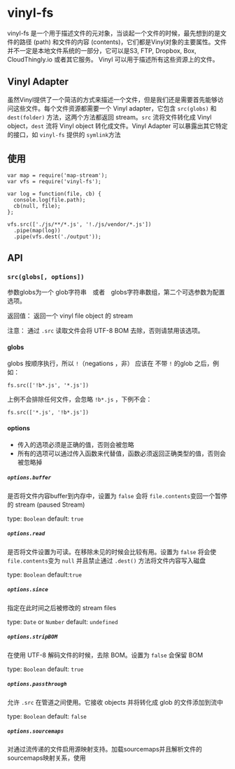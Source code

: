 # vinyl-fs

vinyl-fs 是一个用于描述文件的元对象，当谈起一个文件的时候，最先想到的是文件的路径 (path) 和文件的内容 (contents)，它们都是Vinyl对象的主要属性。文件并不一定是本地文件系统的一部分，它可以是S3, FTP, Dropbox, Box, CloudThingly.io 或者其它服务。 Vinyl 可以用于描述所有这些资源上的文件。

## Vinyl Adapter

虽然Vinyl提供了一个简洁的方式来描述一个文件，但是我们还是需要首先能够访问这些文件。每个文件资源都需要一个 Vinyl adapter，它包含 `src(globs)` 和 `dest(folder)` 方法，这两个方法都返回 stream。`src` 流将文件转化成 Vinyl object，`dest` 流将 Vinyl object 转化成文件。Vinyl Adapter 可以暴露出其它特定的接口，如 `vinyl-fs` 提供的 `symlink`方法

## 使用

```
var map = require('map-stream');
var vfs = require('vinyl-fs');

var log = function(file, cb) {
  console.log(file.path);
  cb(null, file);
};

vfs.src(['./js/**/*.js', '!./js/vendor/*.js'])
  .pipe(map(log))
  .pipe(vfs.dest('./output'));
```

## API

### `src(globs[, options])`

参数globs为一个 glob字符串　或者　globs字符串数组，第二个可选参数为配置选项。

返回值： 返回一个 vinyl file object 的 stream

注意： 通过 `.src` 读取文件会将 UTF-8 BOM 去除，否则请禁用该选项。

#### globs

globs 按顺序执行，所以 `!`（negations ，非） 应该在 不带 `!` 的glob 之后，例如：

```
fs.src(['!b*.js', '*.js'])
```
上例不会排除任何文件，会忽略 `!b*.js` ，下例不会：

```
fs.src(['*.js', '!b*.js'])
```

#### options

- 传入的选项必须是正确的值，否则会被忽略
- 所有的选项可以通过传入函数来代替值，函数必须返回正确类型的值，否则会被忽略掉

##### `options.buffer`

是否将文件内容buffer到内存中，设置为 `false` 会将 `file.contents`变回一个暂停的 stream (paused Stream)

type: `Boolean`  default: `true`

##### `options.read`

是否将文件设置为可读。在移除未见的时候会比较有用。设置为 `false` 将会使 `file.contents`变为 `null` 并且禁止通过 `.dest()` 方法将文件内容写入磁盘

type: `Boolean` default:`true`

##### `options.since`

指定在此时间之后被修改的 stream files

type: `Date` or `Number` default: `undefined`

##### `options.stripBOM`

在使用 UTF-8 解码文件的时候，去除 BOM。设置为 `false` 会保留 BOM

type: `Boolean` default: `true`

##### `options.passthrough`

允许 `.src` 在管道之间使用。它接收 objects 并将转化成 glob 的文件添加到流中

type: `Boolean` default: `false`

##### `options.sourcemaps`

对通过流传递的文件启用源映射支持。加载sourcemaps并且解析文件的sourcemaps映射关系，使用 
